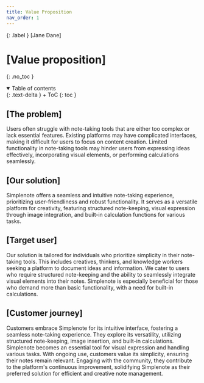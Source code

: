 ```yaml
---
title: Value Proposition
nav_order: 1
---
```


{: .label }
[Jane Dane]

# [Value proposition]
{: .no_toc }

<details open markdown="block">
{: .text-delta }
<summary>Table of contents</summary>
+ ToC
{: toc }
</details>

## [The problem]
Users often struggle with note-taking tools that are either too complex or lack essential features. Existing platforms may have complicated interfaces, making it difficult for users to focus on content creation. Limited functionality in note-taking tools may hinder users from expressing ideas effectively, incorporating visual elements, or performing calculations seamlessly.

## [Our solution]
Simplenote offers a seamless and intuitive note-taking experience, prioritizing user-friendliness and robust functionality. It serves as a versatile platform for creativity, featuring structured note-keeping, visual expression through image integration, and built-in calculation functions for various tasks.

## [Target user]
Our solution is tailored for individuals who prioritize simplicity in their note-taking tools. This includes creatives, thinkers, and knowledge workers seeking a platform to document ideas and information. We cater to users who require structured note-keeping and the ability to seamlessly integrate visual elements into their notes. Simplenote is especially beneficial for those who demand more than basic functionality, with a need for built-in calculations.

## [Customer journey]
Customers embrace Simplenote for its intuitive interface, fostering a seamless note-taking experience. They explore its versatility, utilizing structured note-keeping, image insertion, and built-in calculations. Simplenote becomes an essential tool for visual expression and handling various tasks. With ongoing use, customers value its simplicity, ensuring their notes remain relevant. Engaging with the community, they contribute to the platform's continuous improvement, solidifying Simplenote as their preferred solution for efficient and creative note management.
